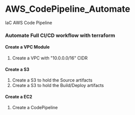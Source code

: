 # AWS_CodePipeline_Automate
IaC AWS Code Pipeline

### Automate Full CI/CD workflow with terraform

#### Create a VPC Module
1. Create a VPC with "10.0.0.0/16" CIDR

#### Create a S3
1. Create a S3 to hold the Source artifacts
2. Create a S3 to hold the Build/Deploy artifacts

#### Create a EC2

1. Create a CodePipeline